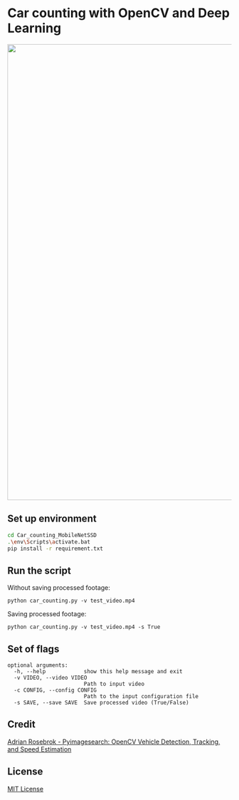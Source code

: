 # Car counting with OpenCV and Deep Learning

<p align = "center"><img src="./processe_video.gif" width = 1024></p>

## Set up environment
```bash
cd Car_counting_MobileNetSSD
.\env\Scripts\activate.bat
pip install -r requirement.txt
```

## Run the script

Without saving processed footage:
```
python car_counting.py -v test_video.mp4
```

Saving processed footage:
```
python car_counting.py -v test_video.mp4 -s True
```
## Set of flags

```
optional arguments:
  -h, --help            show this help message and exit
  -v VIDEO, --video VIDEO
                        Path to input video
  -c CONFIG, --config CONFIG
                        Path to the input configuration file
  -s SAVE, --save SAVE  Save processed video (True/False)
```

## Credit
[Adrian Rosebrok - Pyimagesearch: OpenCV Vehicle Detection, Tracking, and Speed Estimation](https://www.pyimagesearch.com/2019/12/02/opencv-vehicle-detection-tracking-and-speed-estimation/)

## License
[MIT License](./LICENSE)
